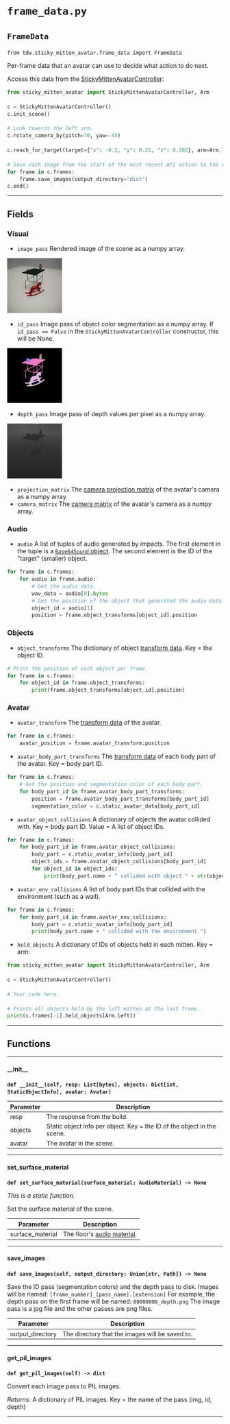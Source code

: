 # `frame_data.py`

## `FrameData`

`from tdw.sticky_mitten_avatar.frame_data import FrameData`

Per-frame data that an avatar can use to decide what action to do next.

Access this data from the [StickyMittenAvatarController](sma_controller.md):

```python
from sticky_mitten_avatar import StickyMittenAvatarController, Arm

c = StickyMittenAvatarController()
c.init_scene()

# Look towards the left arm.
c.rotate_camera_by(pitch=70, yaw=-45)

c.reach_for_target(target={"x": -0.2, "y": 0.21, "z": 0.385}, arm=Arm.left)

# Save each image from the start of the most recent API action to the end.
for frame in c.frames:
    frame.save_images(output_directory="dist")
c.end()
```

***

## Fields

### Visual

- `image_pass` Rendered image of the scene as a numpy array.

 ![](images/pass_masks/img_0.jpg)

- `id_pass` Image pass of object color segmentation as a numpy array. If `id_pass == False` in the `StickyMittenAvatarController` constructor, this will be None.

 ![](images/pass_masks/id_0.png)

- `depth_pass` Image pass of depth values per pixel as a numpy array.

 ![](images/pass_masks/depth_simple_0.png)

- `projection_matrix` The [camera projection matrix](https://github.com/threedworld-mit/tdw/blob/master/Documentation/api/output_data.md#cameramatrices) of the avatar's camera as a numpy array.
- `camera_matrix` The [camera matrix](https://github.com/threedworld-mit/tdw/blob/master/Documentation/api/output_data.md#cameramatrices) of the avatar's camera as a numpy array.

### Audio

- `audio` A list of tuples of audio generated by impacts. The first element in the tuple is a [`Base64Sound` object](https://github.com/threedworld-mit/tdw/blob/master/Documentation/python/py_impact.md#base64sound).
          The second element is the ID of the "target" (smaller) object.

```python
for frame in c.frames:
    for audio in frame.audio:
        # Get the audio data.
        wav_data = audio[0].bytes
        # Get the position of the object that generated the audio data.
        object_id = audio[1]
        position = frame.object_transforms[object_id].position
```

### Objects

- `object_transforms` The dictionary of object [transform data](transform.md). Key = the object ID.

```python
# Print the position of each object per frame.
for frame in c.frames:
    for object_id in frame.object_transforms:
        print(frame.object_transforms[object_id].position)
```

### Avatar

- `avatar_transform` The [transform data](transform.md) of the avatar.

```python
for frame in c.frames:
    avatar_position = frame.avatar_transform.position
```

- `avatar_body_part_transforms` The [transform data](transform.md) of each body part of the avatar. Key = body part ID.

```python
for frame in c.frames:
    # Get the position and segmentation color of each body part.
    for body_part_id in frame.avatar_body_part_transforms:
        position = frame.avatar_body_part_transforms[body_part_id]
        segmentation_color = c.static_avatar_data[body_part_id]
```


- `avatar_object_collisions` A dictionary of objects the avatar collided with. Key = body part ID. Value = A list of object IDs.

```python
for frame in c.frames:
    for body_part_id in frame.avatar_object_collisions:
        body_part = c.static_avatar_info[body_part_id]
        object_ids = frame.avatar_object_collisions[body_part_id]
        for object_id in object_ids:
            print(body_part.name + " collided with object " + str(object_id))
```

- `avatar_env_collisions`  A list of body part IDs that collided with the environment (such as a wall).

```python
for frame in c.frames:
    for body_part_id in frame.avatar_env_collisions:
        body_part = c.static_avatar_info[body_part_id]
        print(body_part.name + " collided with the environment.")
```

- `held_objects` A dictionary of IDs of objects held in each mitten. Key = arm:

```python
from sticky_mitten_avatar import StickyMittenAvatarController, Arm

c = StickyMittenAvatarController()

# Your code here.

# Prints all objects held by the left mitten at the last frame.
print(c.frames[-1].held_objects[Arm.left])
```

***

## Functions

***

#### \_\_init\_\_

**`def __init__(self, resp: List[bytes], objects: Dict[int, StaticObjectInfo], avatar: Avatar)`**


| Parameter | Description |
| --- | --- |
| resp | The response from the build. |
| objects | Static object info per object. Key = the ID of the object in the scene. |
| avatar | The avatar in the scene. |

***

#### set_surface_material

**`def set_surface_material(surface_material: AudioMaterial) -> None`**

_This is a static function._

Set the surface material of the scene.

| Parameter | Description |
| --- | --- |
| surface_material | The floor's [audio material](https://github.com/threedworld-mit/tdw/blob/master/Documentation/python/py_impact.md#audiomaterialenum). |

***

#### save_images

**`def save_images(self, output_directory: Union[str, Path]) -> None`**

Save the ID pass (segmentation colors) and the depth pass to disk.
Images will be named: `[frame_number]_[pass_name].[extension]`
For example, the depth pass on the first frame will be named: `00000000_depth.png`
The image pass is a jpg file and the other passes are png files.

| Parameter | Description |
| --- | --- |
| output_directory | The directory that the images will be saved to. |

***

#### get_pil_images

**`def get_pil_images(self) -> dict`**

Convert each image pass to PIL images.

_Returns:_  A dictionary of PIL images. Key = the name of the pass (img, id, depth)

***


